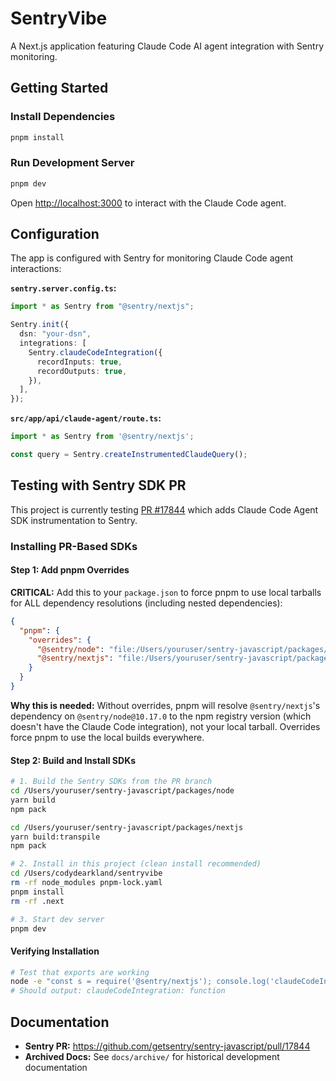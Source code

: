 # SentryVibe

A Next.js application featuring Claude Code AI agent integration with Sentry monitoring.

## Getting Started

### Install Dependencies

```bash
pnpm install
```

### Run Development Server

```bash
pnpm dev
```

Open [http://localhost:3000](http://localhost:3000) to interact with the Claude Code agent.

## Configuration

The app is configured with Sentry for monitoring Claude Code agent interactions:

**`sentry.server.config.ts`:**
```typescript
import * as Sentry from "@sentry/nextjs";

Sentry.init({
  dsn: "your-dsn",
  integrations: [
    Sentry.claudeCodeIntegration({
      recordInputs: true,
      recordOutputs: true,
    }),
  ],
});
```

**`src/app/api/claude-agent/route.ts`:**
```typescript
import * as Sentry from '@sentry/nextjs';

const query = Sentry.createInstrumentedClaudeQuery();
```

## Testing with Sentry SDK PR

This project is currently testing [PR #17844](https://github.com/getsentry/sentry-javascript/pull/17844) which adds Claude Code Agent SDK instrumentation to Sentry.

### Installing PR-Based SDKs

#### Step 1: Add pnpm Overrides

**CRITICAL:** Add this to your `package.json` to force pnpm to use local tarballs for ALL dependency resolutions (including nested dependencies):

```json
{
  "pnpm": {
    "overrides": {
      "@sentry/node": "file:/Users/youruser/sentry-javascript/packages/node/sentry-node-10.17.0.tgz",
      "@sentry/nextjs": "file:/Users/youruser/sentry-javascript/packages/nextjs/sentry-nextjs-10.17.0.tgz"
    }
  }
}
```

**Why this is needed:** Without overrides, pnpm will resolve `@sentry/nextjs`'s dependency on `@sentry/node@10.17.0` to the npm registry version (which doesn't have the Claude Code integration), not your local tarball. Overrides force pnpm to use the local builds everywhere.

#### Step 2: Build and Install SDKs

```bash
# 1. Build the Sentry SDKs from the PR branch
cd /Users/youruser/sentry-javascript/packages/node
yarn build
npm pack

cd /Users/youruser/sentry-javascript/packages/nextjs
yarn build:transpile
npm pack

# 2. Install in this project (clean install recommended)
cd /Users/codydearkland/sentryvibe
rm -rf node_modules pnpm-lock.yaml
pnpm install
rm -rf .next

# 3. Start dev server
pnpm dev
```

#### Verifying Installation

```bash
# Test that exports are working
node -e "const s = require('@sentry/nextjs'); console.log('claudeCodeIntegration:', typeof s.claudeCodeIntegration)"
# Should output: claudeCodeIntegration: function
```

## Documentation

- **Sentry PR:** https://github.com/getsentry/sentry-javascript/pull/17844
- **Archived Docs:** See `docs/archive/` for historical development documentation
